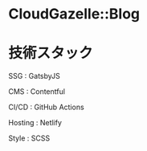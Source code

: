 # CloudGazelle::Blog


# 技術スタック
SSG     :  GatsbyJS

CMS     :  Contentful

CI/CD   :  GitHub Actions

Hosting :  Netlify

Style   :  SCSS


